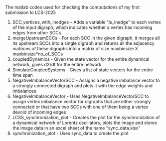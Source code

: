The matlab codes used for checking the computations of my first submission to LCS-2025
1) SCC_vertices_with_inedges – Adds a variable "is_inedge" to each vertex of the input digraph, which indicates whether a vertex has incoming edges from other SCCs.
2) mergeUpstreamSCCs - For each SCC in the given digraph, it merges all its upstream SCCs into a single digraph and returns all the adjacency matrices of these digraphs into a matrix of size maxbinsize X maxbinsize*no_of_SCCs
3) coupledDynamics - Given the state vector for the entire dynamical network, gives dX/dt for the entire network
4) SimulateCoupledSystems -  Gives a list of state vectors for the entire time span
5) NegativeImbalanceVectorSCC - Assigns a negative imbalance vector to a strongly connected digraph and plots it with the edge weights and imbalances
6) NegativeImbalanceVector - Uses NegativeImbalanceVectorSCC to assign vertex imbalance vector for digraphs that are either strongly connected or that have two SCCs with one of them being a vertex devoid of incoming edges
7) LCSS_synchronization_plot - Creates the plot for the synchronization of a dynamical network of Lorentz oscillators, plots the image and stores the image data in an excel sheet of the name "sync_data.xlsx"
8) synchronization_plot - Uses sync_data to create the plot
